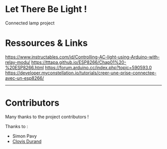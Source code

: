 # Let There Be Light !

Connected lamp project

# Ressources & Links

https://www.instructables.com/id/Controlling-AC-light-using-Arduino-with-relay-modu/
https://tttapa.github.io/ESP8266/Chap01%20-%20ESP8266.html
https://forum.arduino.cc/index.php?topic=590593.0
https://developer.myconstellation.io/tutorials/creer-une-prise-connectee-avec-un-esp8266/

___

# Contributors

Many thanks to the project contributors ! 

Thanks to :
- Simon Pavy
- [Clovis Durand](https://github.com/Clovel)

